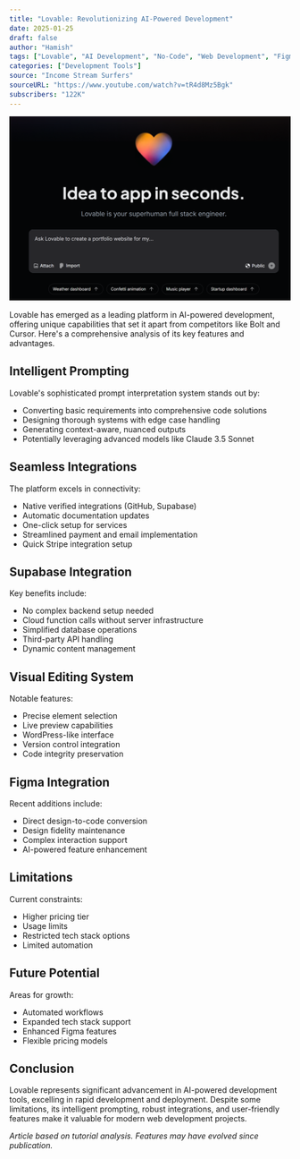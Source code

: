```yaml
---
title: "Lovable: Revolutionizing AI-Powered Development"
date: 2025-01-25
draft: false
author: "Hamish"
tags: ["Lovable", "AI Development", "No-Code", "Web Development", "Figma"]
categories: ["Development Tools"]
source: "Income Stream Surfers"
sourceURL: "https://www.youtube.com/watch?v=tR4d8Mz5Bgk"
subscribers: "122K"
---
```


![Pasted image 20250125075628.png](/images/Pasted%20image%2020250125075628.png)

Lovable has emerged as a leading platform in AI-powered development, offering unique capabilities that set it apart from competitors like Bolt and Cursor. Here's a comprehensive analysis of its key features and advantages.

## Intelligent Prompting
Lovable's sophisticated prompt interpretation system stands out by:
* Converting basic requirements into comprehensive code solutions
* Designing thorough systems with edge case handling
* Generating context-aware, nuanced outputs
* Potentially leveraging advanced models like Claude 3.5 Sonnet

## Seamless Integrations
The platform excels in connectivity:
* Native verified integrations (GitHub, Supabase)
* Automatic documentation updates
* One-click setup for services
* Streamlined payment and email implementation
* Quick Stripe integration setup

## Supabase Integration
Key benefits include:
* No complex backend setup needed
* Cloud function calls without server infrastructure
* Simplified database operations
* Third-party API handling
* Dynamic content management

## Visual Editing System
Notable features:
* Precise element selection
* Live preview capabilities
* WordPress-like interface
* Version control integration
* Code integrity preservation

## Figma Integration
Recent additions include:
* Direct design-to-code conversion
* Design fidelity maintenance
* Complex interaction support
* AI-powered feature enhancement

## Limitations
Current constraints:
* Higher pricing tier
* Usage limits
* Restricted tech stack options
* Limited automation

## Future Potential
Areas for growth:
* Automated workflows
* Expanded tech stack support
* Enhanced Figma features
* Flexible pricing models

## Conclusion
Lovable represents significant advancement in AI-powered development tools, excelling in rapid development and deployment. Despite some limitations, its intelligent prompting, robust integrations, and user-friendly features make it valuable for modern web development projects.

*Article based on tutorial analysis. Features may have evolved since publication.*